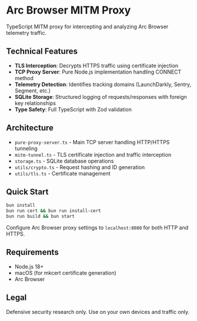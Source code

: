 # Arc Browser MITM Proxy

TypeScript MITM proxy for intercepting and analyzing Arc Browser telemetry traffic.

## Technical Features

- **TLS Interception**: Decrypts HTTPS traffic using certificate injection
- **TCP Proxy Server**: Pure Node.js implementation handling CONNECT method
- **Telemetry Detection**: Identifies tracking domains (LaunchDarkly, Sentry, Segment, etc.)
- **SQLite Storage**: Structured logging of requests/responses with foreign key relationships
- **Type Safety**: Full TypeScript with Zod validation

## Architecture

- `pure-proxy-server.ts` - Main TCP server handling HTTP/HTTPS tunneling
- `mitm-tunnel.ts` - TLS certificate injection and traffic interception
- `storage.ts` - SQLite database operations
- `utils/crypto.ts` - Request hashing and ID generation
- `utils/tls.ts` - Certificate management

## Quick Start

```bash
bun install
bun run cert && bun run install-cert
bun run build && bun start
```

Configure Arc Browser proxy settings to `localhost:8080` for both HTTP and HTTPS.

## Requirements

- Node.js 18+
- macOS (for mkcert certificate generation)
- Arc Browser

## Legal

Defensive security research only. Use on your own devices and traffic only.
